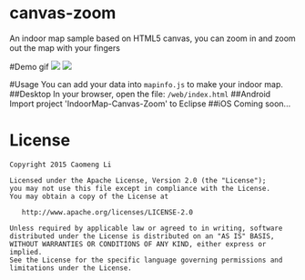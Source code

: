 # canvas-zoom
An indoor map sample based on HTML5 canvas, you can zoom in and zoom out the map with your fingers

#Demo gif
![](https://github.com/licaomeng/canvas-zoom/blob/master/demo1.gif)
![](https://github.com/licaomeng/canvas-zoom/blob/master/demo2.gif)

#Usage
You can add your data into ```mapinfo.js``` to make your indoor map.
##Desktop
In your browser, open the file:
 ```/web/index.html```
##Android
Import project 'IndoorMap-Canvas-Zoom' to Eclipse
##iOS
Coming soon...

License
=======

    Copyright 2015 Caomeng Li

    Licensed under the Apache License, Version 2.0 (the "License");
    you may not use this file except in compliance with the License.
    You may obtain a copy of the License at

       http://www.apache.org/licenses/LICENSE-2.0

    Unless required by applicable law or agreed to in writing, software
    distributed under the License is distributed on an "AS IS" BASIS,
    WITHOUT WARRANTIES OR CONDITIONS OF ANY KIND, either express or implied.
    See the License for the specific language governing permissions and
    limitations under the License.
